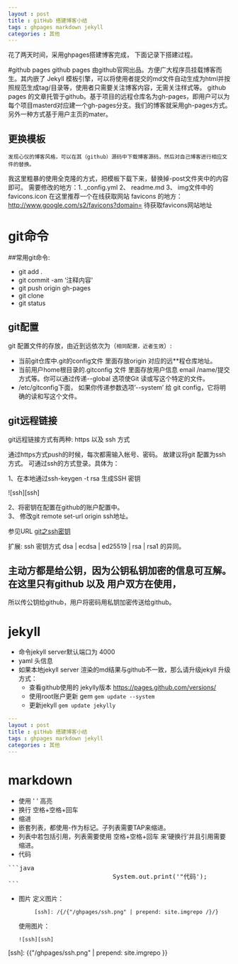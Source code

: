```yaml
---
layout : post
title : gitHub 搭建博客小结
tags : ghpages markdown jekyll
categories : 其他
---
```



 花了两天时间，采用ghpages搭建博客完成，
 下面记录下搭建过程。

#github pages
	github pages 由github官网出品。方便广大程序员挂载博客而生。其内嵌了 Jekyll 模板引擎，可以将使用者提交的md文件自动生成为html并按照规范生成tag/目录等，使用者只需要关注博客内容，无需关注样式等。
	github pages 的文章托管于github。基于项目的远程仓库名为gh-pages，即用户可以为每个项目masterd对应建一个gh-pages分支。我们的博客就采用gh-pages方式。
	另外一种方式基于用户主页的mater。

## 更换模板

	发现心仪的博客风格，可以在其（github）源码中下载博客源码，然后对自己博客进行相应文件的替换。
  我这里粗暴的使用全克隆的方式，把模板下载下来，替换掉-post文件夹中的内容即可。
  需要修改的地方：1. _config.yml   2、 readme.md 3、 img文件中的 favicons.icon 
  在这里推荐一个在线获取网站 favicons 的地方：http://www.google.com/s2/favicons?domain= 待获取favicons网站地址



# git命令

##常用git命令:
- git add . 
- git commit -am ‘注释内容' 
- git push origin gh-pages
- git clone  
- git status 

## git配置

git 配置文件的存放，由近到远依次为（`相同配置，近者生效`）:   
- 当前git仓库中.git的config文件 里面存放origin 对应的远**程仓库地址。
- 当前用户home根目录的.gitconfig 文件 里面存放用户信息 email /name/提交方式等。你可以通过传递--global 选项使Git 读或写这个特定的文件。
- /etc/gitconfig下面， 如果你传递参数选项’--system’ 给 git config，它将明确的读和写这个文件。 

## git远程链接

git远程链接方式有两种: https 以及 ssh 方式

通过https方式push的时候，每次都需输入帐号、密码。 故建议将git 配置为ssh方式。
可通过ssh的方式登录。具体为：  

1、在本地通过ssh-keygen -t rsa 生成SSH 密钥  

![ssh][ssh]

2、将密钥在配置在github的账户配置中。  
3、 修改git remote set-url origin ssh地址。 

参见URL  [git之ssh密钥](http://blog.csdn.net/wfdtxz/article/details/8678982) 

扩展: ssh 密钥方式 dsa | ecdsa | ed25519 | rsa | rsa1 的异同。
## 主动方都是给公钥，因为公钥私钥加密的信息可互解。 在这里只有github 以及 用户双方在使用，
所以传公钥给github，用户将密码用私钥加密传送给github。


# jekyll

  - 命令jekyll server默认端口为 4000
  - yaml 头信息   
   - 如果本地jekyll server 渲染的md结果与github不一致，那么请升级jekyll
    升级方式： 
     * 查看github使用的 jekylly版本 https://pages.github.com/versions/
     * 使用root账户更新 gem  `gem update --system`
     * 更新jekyll  `gem update jekylly`

```yaml
---
layout : post
title : gitHub 搭建博客小结
tags : ghpages markdown jekyll
categories : 其他
---

```   

# markdown 

  - 使用 ' '  高亮
  - 换行 空格+空格+回车
  - 缩进
  - 嵌套列表，都使用-作为标记。子列表需要TAP来缩进。
  - 列表中若包括引用，列表需要使用 空格+空格+回车 来‘硬换行’并且引用需要缩进。
  - 代码  
<pre>
```java
                     		System.out.print('"代码');
```
</pre>         

  - 图片
	定义图片：
 	
             [ssh]: /{/{"/ghpages/ssh.png" | prepend: site.imgrepo /}/} 

	使用图片：  

		![ssh][ssh]


[ssh]: {{"/ghpages/ssh.png" | prepend: site.imgrepo }} 